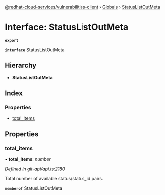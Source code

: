 [@redhat-cloud-services/vulnerabilities-client](../README.md) › [Globals](../globals.md) › [StatusListOutMeta](statuslistoutmeta.md)

# Interface: StatusListOutMeta

**`export`** 

**`interface`** StatusListOutMeta

## Hierarchy

* **StatusListOutMeta**

## Index

### Properties

* [total_items](statuslistoutmeta.md#total_items)

## Properties

###  total_items

• **total_items**: *number*

*Defined in [git-api/api.ts:2180](https://github.com/RedHatInsights/javascript-clients/blob/master/packages/vulnerabilities/git-api/api.ts#L2180)*

Total number of available status/status_id pairs.

**`memberof`** StatusListOutMeta
